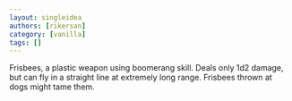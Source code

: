 ```yaml
---
layout: singleidea
authors: [rikersan]
category: [vanilla]
tags: []
---
```

Frisbees, a plastic weapon using boomerang skill. Deals only 1d2 damage, but can fly in a straight line at extremely long range. Frisbees thrown at dogs might tame them.
